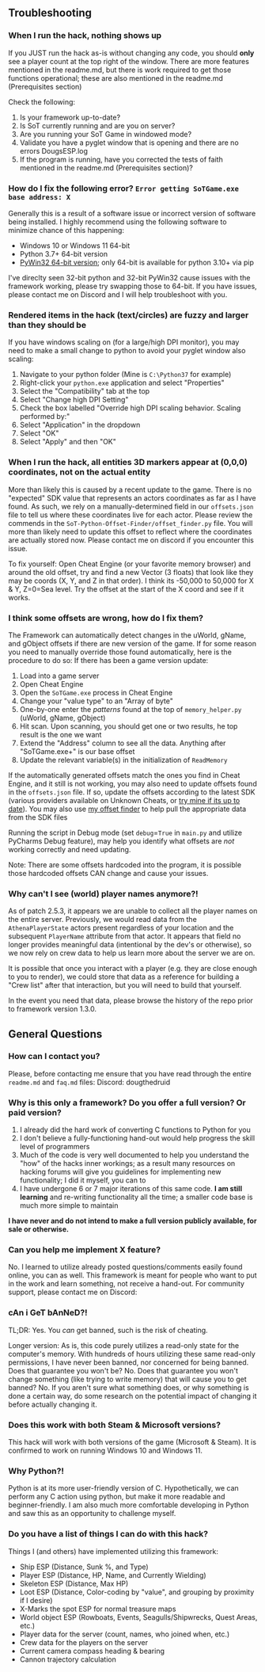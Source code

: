 ## Troubleshooting
### When I run the hack, nothing shows up
If you JUST run the hack as-is without changing any code, you should **only** see a player count at the top right
of the window. There are more features mentioned in the readme.md, but there is work required
to get those functions operational; these are also mentioned in the readme.md (Prerequisites section)

Check the following:
1. Is your framework up-to-date?
2. Is SoT currently running and are you on server?
3. Are you running your SoT Game in windowed mode?
4. Validate you have a pyglet window that is opening and there are no errors DougsESP.log
5. If the program is running, have you corrected the tests of faith mentioned in the readme.md (Prerequisites section)?

### How do I fix the following error? `Error getting SoTGame.exe base address: X`
Generally this is a result of a software issue or incorrect version of software being installed. I highly recommend using the 
following software to minimize chance of this happening:
- Windows 10 or Windows 11 64-bit
- Python 3.7+ 64-bit version 
- [PyWin32 64-bit version](https://github.com/mhammond/pywin32/releases); only 64-bit is available for python 3.10+ via pip

I've direclty seen 32-bit python and 32-bit PyWin32 cause issues with the framework working, please try swapping those to 64-bit.
If you have issues, please contact me on Discord and I will help troubleshoot with you.

### Rendered items in the hack (text/circles) are fuzzy and larger than they should be
If you have windows scaling on (for a large/high DPI monitor), you may need to make a small change to python to avoid
your pyglet window also scaling:
1. Navigate to your python folder (Mine is `C:\Python37` for example)
2. Right-click your `python.exe` application and select "Properties"
3. Select the "Compatibility" tab at the top
4. Select "Change high DPI Setting"
5. Check the box labelled "Override high DPI scaling behavior. Scaling performed by:"
6. Select "Application" in the dropdown 
7. Select "OK"
8. Select "Apply" and then "OK" 

### When I run the hack, all entities 3D markers appear at (0,0,0) coordinates, not on the actual entity
More than likely this is caused by a recent update to the game. There is no "expected" SDK value that represents an
actors coordinates as far as I have found. As such, we rely on a manually-determined field in our `offsets.json` file
to tell us where these coordinates live for each actor. Please review the commends in the 
`SoT-Python-Offset-Finder/offset_finder.py` file. You will more than likely need to update this offset to reflect where
the coordinates are actually stored now. Please contact me on discord if you encounter this issue.


To fix yourself: Open Cheat Engine (or your favorite memory browser) and around the old offset, try and find a 
new Vector (3 floats) that look like they may be coords (X, Y, and Z in that order). I think its -50,000 to 50,000 for
X & Y, Z=0=Sea level. Try the offset at the start of the X coord and see if it works.

### I think some offsets are wrong, how do I fix them?
The Framework can automatically detect changes in the uWorld, gName, and gObject offsets if there are new version of the game. If for some reason you need to manually override those
found automatically, here is the procedure to do so:
If there has been a game version update:
   1. Load into a game server
   2. Open Cheat Engine 
   3. Open the `SoTGame.exe` process in Cheat Engine
   4. Change your "value type" to an "Array of byte"
   5. One-by-one enter the *patterns* found at the top of `memory_helper.py` (uWorld, gName, gObject) 
   6. Hit scan. Upon scanning, you should get one or two results, he top result is the one we want
   7. Extend the "Address" column to see all the data. Anything after "SoTGame.exe+" is our base offset
   8. Update the relevant variable(s) in the initialization of `ReadMemory`

If the automatically generated offsets match the ones you find in Cheat Engine, and it still is not working, you may also need to update offsets found in the 
`offsets.json` file. If so, update the offsets according to the latest SDK (various providers available on Unknown Cheats, or [try mine if its up to date](https://github.com/DougTheDruid/SoT-Python-Offset-Finder/tree/main/SDKs)). You may also use [my offset
finder](https://github.com/DougTheDruid/SoT-Python-Offset-Finder) to help pull the appropriate data from the SDK files

Running the script in Debug mode (set `debug`=`True` in `main.py` and utilize PyCharms Debug feature), may help you 
identify what offsets are *not* working correctly and need updating.

Note: There are some offsets hardcoded into the program, it is possible those hardcoded offsets CAN change and cause
your issues.

### Why can't I see (world) player names anymore?!
As of patch 2.5.3, it appears we are unable to collect all the player names on the entire server. Previously, we would
read data from the `AthenaPlayerState` actors present regardless of your location and the subsequent `PlayerName`
attribute from that actor. It appears that field no longer provides meaningful data (intentional by the dev's or 
otherwise), so we now rely on crew data to help us learn more about the server we are on. 

It is possible that once you interact with a player (e.g. they are close enough to you to render), we could store
that data as a reference for building a "Crew list" after that interaction, but you will need to build that yourself.

In the event you need that data, please browse the history of the repo prior to framework version 1.3.0.


## General Questions
### How can I contact you?
Please, before contacting me ensure that you have read through the entire `readme.md` and `faq.md` files:
Discord: dougthedruid

### Why is this only a framework? Do you offer a full version? Or paid version?
1. I already did the hard work of converting C functions to Python for you
2. I don't believe a fully-functioning hand-out would help progress the skill level of programmers
3. Much of the code is very well documented to help you understand the "how" of the hacks inner workings; as a 
   result many resources on hacking forums will give you guidelines for implementing new functionality; I did it myself, 
   you can to
4. I have undergone 6 or 7 major iterations of this same code. **I am still learning** and re-writing functionality all 
   the time; a smaller code base is much more simple to maintain

**I have never and do not intend to make a full version publicly available, for sale or otherwise.**

### Can you help me implement X feature?
No. I learned to utilize already posted questions/comments easily found online, you can as well. This framework is meant for people who want to put in the work and learn something, 
not receive a hand-out.
For community support, please contact me on Discord: 

### cAn i GeT bAnNeD?!
TL;DR: Yes. You _can_ get banned, such is the risk of cheating.

Longer version: As is, this code purely utilizes a read-only state for the computer's memory. With hundreds of hours utilizing these same read-only permissions, I have never been
banned, nor concerned for being banned. Does that guarantee you won't be? No. Does that guarantee you won't change something (like trying to write memory) that will cause you to 
get banned? No. If you aren't sure what something does, or why something is done a certain way, do some research on the potential impact of changing it before actually changing it.

### Does this work with both Steam & Microsoft versions?
This hack will work with both versions of the game (Microsoft & Steam). It is confirmed to work on running Windows 10 and Windows 11.

### Why Python?!
Python is at its more user-friendly version of C. Hypothetically, we can perform any C action using python,
but make it more readable and beginner-friendly. I am also much more comfortable developing in Python and saw this as
an opportunity to challenge myself.

### Do you have a list of things I can do with this hack?
Things I (and others) have implemented utilizing this framework:
- Ship ESP (Distance, Sunk %, and Type)
- Player ESP (Distance, HP, Name, and Currently Wielding)
- Skeleton ESP (Distance, Max HP)
- Loot ESP (Distance, Color-coding by "value", and grouping by proximity if I desire)
- X-Marks the spot ESP for normal treasure maps
- World object ESP (Rowboats, Events, Seagulls/Shipwrecks, Quest Areas, etc.)
- Player data for the server (count, names, who joined when, etc.)
- Crew data for the players on the server
- Current camera compass heading & bearing 
- Cannon trajectory calculation
